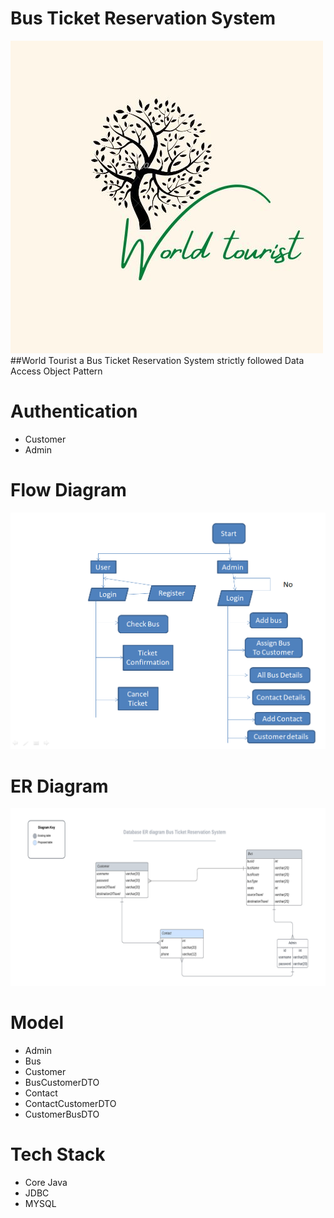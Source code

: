 # Bus Ticket Reservation System
<img src="https://github.com/sgrprmnk/distinct-pump-2117/blob/main/World%20tourist.png.jpg">
##World Tourist a Bus Ticket Reservation System strictly followed Data Access Object Pattern 

# Authentication
- Customer
- Admin

# Flow Diagram
<img src="https://github.com/sgrprmnk/distinct-pump-2117/blob/main/busTicketR.png">

# ER Diagram
<img src="https://github.com/sgrprmnk/distinct-pump-2117/blob/main/erd.png">

# Model
- Admin
- Bus
- Customer
- BusCustomerDTO
- Contact
- ContactCustomerDTO
- CustomerBusDTO

# Tech Stack
- Core Java
- JDBC
- MYSQL








